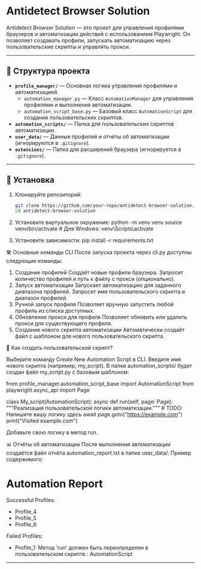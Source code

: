 # Antidetect Browser Solution

Antidetect Browser Solution — это проект для управления профилями браузеров и автоматизации действий с использованием Playwright. Он позволяет создавать профили, запускать автоматизацию через пользовательские скрипты и управлять прокси.

---

## 📂 Структура проекта

- **`profile_manager/`** — Основная логика управления профилями и автоматизацией.
  - `automation_manager.py` — Класс `AutomationManager` для управления профилями и выполнения автоматизации.
  - `automation_script_base.py` — Базовый класс `AutomationScript` для создания пользовательских скриптов.
- **`automation_scripts/`** — Папка для пользовательских скриптов автоматизации.
- **`user_data/`** — Данные профилей и отчёты об автоматизации (игнорируются в `.gitignore`).
- **`extensions/`** — Папка для расширений браузера (игнорируется в `.gitignore`).

---

## 🚀 Установка

1. Клонируйте репозиторий:
   ```bash
   git clone https://github.com/your-repo/antidetect-browser-solution.git
   cd antidetect-browser-solution


2. Установите виртуальное окружение:
   python -m venv venv
   source venv/bin/activate  # Для Windows: venv\Scripts\activate

3. Установите зависимости:
    pip install -r requirements.txt



🛠️ Основные команды CLI
После запуска проекта через cli.py доступны следующие команды:

1. Создание профилей
Создаёт новые профили браузера.
Запросит количество профилей и путь к файлу с прокси (опционально).
2. Запуск автоматизации
Запускает автоматизацию для заданного диапазона профилей.
Запросит имя пользовательского скрипта и диапазон профилей.
3. Ручной запуск профиля
Позволяет вручную запустить любой профиль из списка доступных.
4. Обновление прокси для профиля
Позволяет обновить или удалить прокси для существующего профиля.
5. Создание нового скрипта автоматизации
Автоматически создаёт файл с шаблоном для нового пользовательского скрипта.


📜 Как создать пользовательский скрипт?

Выберите команду Create New Automation Script в CLI.
Введите имя нового скрипта (например, my_script).
В папке automation_scripts/ будет создан файл my_script.py с базовым шаблоном:

from profile_manager.automation_script_base import AutomationScript
from playwright.async_api import Page

class My_script(AutomationScript):
    async def run(self, page: Page):
        """Реализация пользовательской логики автоматизации."""
        # TODO: Напишите вашу логику здесь
        await page.goto("https://example.com")
        print("Visited example.com")

Добавьте свою логику в метод run.


📊 Отчёты об автоматизации
После выполнения автоматизации создаётся файл отчёта automation_report.txt в папке user_data/. Пример содержимого:

Automation Report
========================================
Successful Profiles:
- Profile_4
- Profile_5
- Profile_6

Failed Profiles:
- Profile_1: Метод 'run' должен быть переопределен в пользовательском скрипте.: AutomationScript
----------------------------------------
